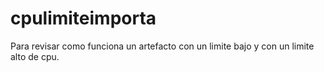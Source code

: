 # cpulimiteimporta
Para revisar como funciona un artefacto con un limite bajo y con un limite alto de cpu.
